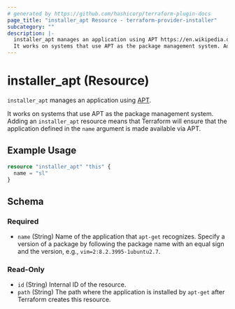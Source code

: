 ```yaml
---
# generated by https://github.com/hashicorp/terraform-plugin-docs
page_title: "installer_apt Resource - terraform-provider-installer"
subcategory: ""
description: |-
  installer_apt manages an application using APT https://en.wikipedia.org/wiki/APT_(software).
  It works on systems that use APT as the package management system. Adding an installer_apt resource means that Terraform will ensure that the application defined in the name argument is made available via APT.
---
```


# installer_apt (Resource)

`installer_apt` manages an application using [APT](https://en.wikipedia.org/wiki/APT_(software)).

It works on systems that use APT as the package management system. Adding an `installer_apt` resource means that Terraform will ensure that the application defined in the `name` argument is made available via APT.

## Example Usage

```terraform
resource "installer_apt" "this" {
  name = "sl"
}
```

<!-- schema generated by tfplugindocs -->
## Schema

### Required

- `name` (String) Name of the application that `apt-get` recognizes. Specify a version of a package by following the package name with an equal sign and the version, e.g., `vim=2:8.2.3995-1ubuntu2.7`.

### Read-Only

- `id` (String) Internal ID of the resource.
- `path` (String) The path where the application is installed by `apt-get` after Terraform creates this resource.


